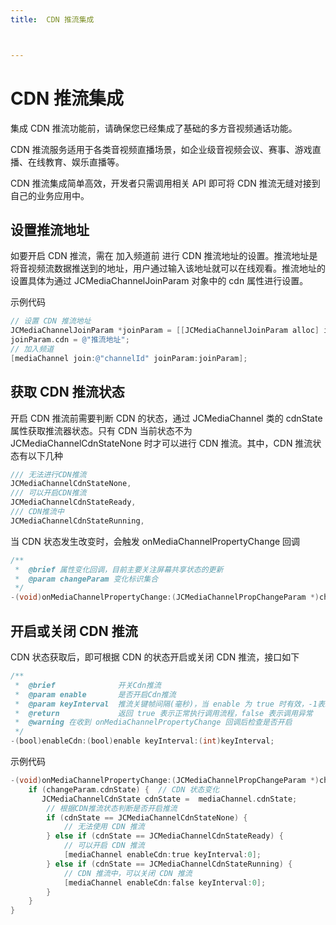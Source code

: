```yaml
---
title:  CDN 推流集成



---
```


# CDN 推流集成

集成 CDN 推流功能前，请确保您已经集成了基础的多方音视频通话功能。

CDN 推流服务适用于各类音视频直播场景，如企业级音视频会议、赛事、游戏直播、在线教育、娱乐直播等。

CDN 推流集成简单高效，开发者只需调用相关 API 即可将 CDN 推流无缝对接到自己的业务应用中。

## 设置推流地址

如要开启 CDN 推流，需在 加入频道前 进行 CDN 推流地址的设置。推流地址是将音视频流数据推送到的地址，用户通过输入该地址就可以在线观看。推流地址的设置具体为通过 JCMediaChannelJoinParam 对象中的 cdn 属性进行设置。

示例代码

```objective-c
// 设置 CDN 推流地址
JCMediaChannelJoinParam *joinParam = [[JCMediaChannelJoinParam alloc] init];
joinParam.cdn = @"推流地址";
// 加入频道
[mediaChannel join:@"channelId" joinParam:joinParam];
```

## 获取 CDN 推流状态

开启 CDN 推流前需要判断 CDN 的状态，通过 JCMediaChannel 类的 cdnState 属性获取推流器状态。只有 CDN 当前状态不为 JCMediaChannelCdnStateNone 时才可以进行 CDN 推流。其中，CDN 推流状态有以下几种

```objective-c
/// 无法进行CDN推流
JCMediaChannelCdnStateNone,
/// 可以开启CDN推流
JCMediaChannelCdnStateReady,
/// CDN推流中
JCMediaChannelCdnStateRunning,
```

当 CDN 状态发生改变时，会触发 onMediaChannelPropertyChange 回调

```objective-c
/**
 *  @brief 属性变化回调，目前主要关注屏幕共享状态的更新
 *  @param changeParam 变化标识集合
 */
-(void)onMediaChannelPropertyChange:(JCMediaChannelPropChangeParam *)changeParam;
```

## 开启或关闭 CDN 推流

CDN 状态获取后，即可根据 CDN 的状态开启或关闭 CDN 推流，接口如下

```objective-c
/**
 *  @brief              开关Cdn推流
 *  @param enable       是否开启Cdn推流
 *  @param keyInterval  推流关键帧间隔(毫秒)，当 enable 为 true 时有效，-1表示使用默认值(5000毫秒)，有效值需要>=1000
 *  @return             返回 true 表示正常执行调用流程，false 表示调用异常
 *  @warning 在收到 onMediaChannelPropertyChange 回调后检查是否开启
 */
-(bool)enableCdn:(bool)enable keyInterval:(int)keyInterval;
```

示例代码

```objective-c
-(void)onMediaChannelPropertyChange:(JCMediaChannelPropChangeParam *)changeParam {
    if (changeParam.cdnState) {  // CDN 状态变化
       JCMediaChannelCdnState cdnState =  mediaChannel.cdnState;
        // 根据CDN推流状态判断是否开启推流
        if (cdnState == JCMediaChannelCdnStateNone) {
            // 无法使用 CDN 推流
        } else if (cdnState == JCMediaChannelCdnStateReady) {
            // 可以开启 CDN 推流
            [mediaChannel enableCdn:true keyInterval:0];
        } else if (cdnState == JCMediaChannelCdnStateRunning) {
            // CDN 推流中，可以关闭 CDN 推流
            [mediaChannel enableCdn:false keyInterval:0];
        }
    }
}
```

